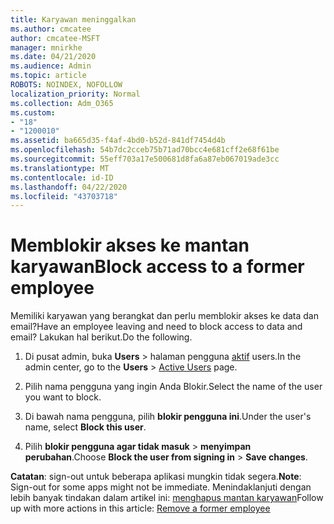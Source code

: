 ```yaml
---
title: Karyawan meninggalkan
ms.author: cmcatee
author: cmcatee-MSFT
manager: mnirkhe
ms.date: 04/21/2020
ms.audience: Admin
ms.topic: article
ROBOTS: NOINDEX, NOFOLLOW
localization_priority: Normal
ms.collection: Adm_O365
ms.custom:
- "18"
- "1200010"
ms.assetid: ba665d35-f4af-4bd0-b52d-841df7454d4b
ms.openlocfilehash: 54b7dc2cceb75b71ad70bcc4e681cff2e68f61be
ms.sourcegitcommit: 55eff703a17e500681d8fa6a87eb067019ade3cc
ms.translationtype: MT
ms.contentlocale: id-ID
ms.lasthandoff: 04/22/2020
ms.locfileid: "43703718"
---
```

# <a name="block-access-to-a-former-employee"></a><span data-ttu-id="10a82-102">Memblokir akses ke mantan karyawan</span><span class="sxs-lookup"><span data-stu-id="10a82-102">Block access to a former employee</span></span>

<span data-ttu-id="10a82-103">Memiliki karyawan yang berangkat dan perlu memblokir akses ke data dan email?</span><span class="sxs-lookup"><span data-stu-id="10a82-103">Have an employee leaving and need to block access to data and email?</span></span> <span data-ttu-id="10a82-104">Lakukan hal berikut.</span><span class="sxs-lookup"><span data-stu-id="10a82-104">Do the following.</span></span>
  
1. <span data-ttu-id="10a82-105">Di pusat admin, buka **Users** \> halaman pengguna [aktif](https://go.microsoft.com/fwlink/p/?linkid=834822) users.</span><span class="sxs-lookup"><span data-stu-id="10a82-105">In the admin center, go to the **Users** \> [Active Users](https://go.microsoft.com/fwlink/p/?linkid=834822) page.</span></span>

2. <span data-ttu-id="10a82-106">Pilih nama pengguna yang ingin Anda Blokir.</span><span class="sxs-lookup"><span data-stu-id="10a82-106">Select the name of the user you want to block.</span></span>

3. <span data-ttu-id="10a82-107">Di bawah nama pengguna, pilih **blokir pengguna ini**.</span><span class="sxs-lookup"><span data-stu-id="10a82-107">Under the user's name, select **Block this user**.</span></span>

4. <span data-ttu-id="10a82-108">Pilih **blokir pengguna agar tidak masuk** \> **menyimpan perubahan**.</span><span class="sxs-lookup"><span data-stu-id="10a82-108">Choose **Block the user from signing in** \> **Save changes**.</span></span>

<span data-ttu-id="10a82-109">**Catatan**: sign-out untuk beberapa aplikasi mungkin tidak segera.</span><span class="sxs-lookup"><span data-stu-id="10a82-109">**Note**: Sign-out for some apps might not be immediate.</span></span> <span data-ttu-id="10a82-110">Menindaklanjuti dengan lebih banyak tindakan dalam artikel ini: [menghapus mantan karyawan](https://docs.microsoft.com/office365/admin/add-users/remove-former-employee)</span><span class="sxs-lookup"><span data-stu-id="10a82-110">Follow up with more actions in this article: [Remove a former employee](https://docs.microsoft.com/office365/admin/add-users/remove-former-employee)</span></span>